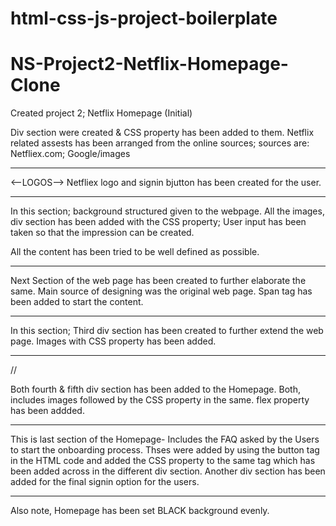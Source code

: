 # html-css-js-project-boilerplate

# NS-Project2-Netflix-Homepage-Clone
Created project 2; Netflix Homepage (Initial)
<!-- Starting of the page... -->
Div section were created & CSS property has been added to them.
Netflix related assests has been arranged from the online sources;
sources are:
Netfliex.com;
Google/images
********************

<--LOGOS-->
Netfliex logo and signin bjutton has been created for the user.

********************
<!--defining content & section-->

<!--first div section-->
In this section;
background structured given to the webpage.
All the images, div section has been added with the CSS property;
User input has been taken so that the impression can be created.

All the content has been tried to be well defined as possible.

********************
<!--Second div section-->

Next Section of the web page has been created to further elaborate the same.
Main source of designing was the original web page.
Span tag has been added to start the content.

********************
<!--third div section-->
In this section;
Third div section has been created to further extend the web page.
Images with CSS property has been added.

********************
<!--fourth div section--> // <!--fifth div section-->
Both fourth & fifth div section has been added to the Homepage.
Both, includes images followed by the CSS property in the same.
flex property has been addded.

********************
<!--FAQ Section-->
This is last section of the Homepage-
Includes the FAQ asked by the Users to start the onboarding process.
Thses were added by using the button tag in the HTML code and added the CSS property to the same tag
which has been added across in the different div section.
Another div section has been added for the final signin option for the users.

********************
Also note, Homepage has been set BLACK background evenly.
